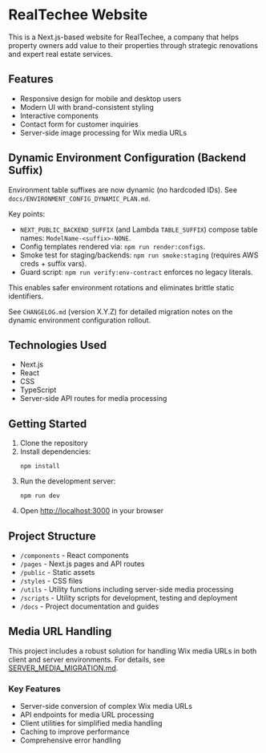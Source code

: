 # RealTechee Website

This is a Next.js-based website for RealTechee, a company that helps property owners add value to their properties through strategic renovations and expert real estate services.

## Features

- Responsive design for mobile and desktop users
- Modern UI with brand-consistent styling
- Interactive components
- Contact form for customer inquiries
- Server-side image processing for Wix media URLs

## Dynamic Environment Configuration (Backend Suffix)

Environment table suffixes are now dynamic (no hardcoded IDs). See `docs/ENVIRONMENT_CONFIG_DYNAMIC_PLAN.md`.

Key points:
- `NEXT_PUBLIC_BACKEND_SUFFIX` (and Lambda `TABLE_SUFFIX`) compose table names: `ModelName-<suffix>-NONE`.
- Config templates rendered via: `npm run render:configs`.
- Smoke test for staging/backends: `npm run smoke:staging` (requires AWS creds + suffix vars).
- Guard script: `npm run verify:env-contract` enforces no legacy literals.

This enables safer environment rotations and eliminates brittle static identifiers.

See `CHANGELOG.md` (version X.Y.Z) for detailed migration notes on the dynamic environment configuration rollout.

## Technologies Used

- Next.js
- React
- CSS
- TypeScript
- Server-side API routes for media processing

## Getting Started

1. Clone the repository
2. Install dependencies:
   ```
   npm install
   ```
3. Run the development server:
   ```
   npm run dev
   ```
4. Open [http://localhost:3000](http://localhost:3000) in your browser

## Project Structure

- `/components` - React components
- `/pages` - Next.js pages and API routes
- `/public` - Static assets
- `/styles` - CSS files
- `/utils` - Utility functions including server-side media processing
- `/scripts` - Utility scripts for development, testing and deployment
- `/docs` - Project documentation and guides

## Media URL Handling

This project includes a robust solution for handling Wix media URLs in both client and server environments. For details, see [SERVER_MEDIA_MIGRATION.md](./docs/SERVER_MEDIA_MIGRATION.md).

### Key Features

- Server-side conversion of complex Wix media URLs
- API endpoints for media URL processing
- Client utilities for simplified media handling
- Caching to improve performance
- Comprehensive error handling